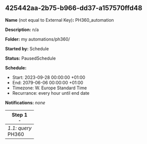 ## 425442aa-2b75-b966-dd37-a157570ffd48

**Name** (not equal to External Key)**:** PH360_automation

**Description:** n/a

**Folder:** my automations/ph360/

**Started by:** Schedule

**Status:** PausedSchedule

**Schedule:**

* Start: 2023-09-28 00:00:00 +01:00
* End: 2079-06-06 00:00:00 +01:00
* Timezone: W. Europe Standard Time
* Recurrance: every hour until end date

**Notifications:** _none_


| Step 1<br>_<small>-</small>_ |
| --- |
| _1.1: query_<br>PH360 |
